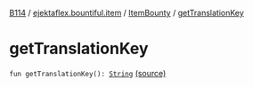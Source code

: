 [B114](../../index.md) / [ejektaflex.bountiful.item](../index.md) / [ItemBounty](index.md) / [getTranslationKey](./get-translation-key.md)

# getTranslationKey

`fun getTranslationKey(): `[`String`](https://kotlinlang.org/api/latest/jvm/stdlib/kotlin/-string/index.html) [(source)](https://github.com/ejektaflex/Bountiful/tree/develop/src/main/kotlin/ejektaflex/bountiful/item/ItemBounty.kt#L53)